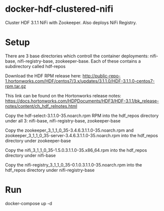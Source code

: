 # docker-hdf-clustered-nifi
Cluster HDF 3.1.1 NiFi with Zookeeper. Also deploys NiFi Registry.

# Setup

There are 3 base directories which controll the container deployments: nifi-base, nifi-registry-base, zookeeper-base.
Each of these contains a subdirectory called hdf-repos

Download the HDF RPM release here:
http://public-repo-1.hortonworks.com/HDF/centos7/3.x/updates/3.1.1.0/HDF-3.1.1.0-centos7-rpm.tar.gz

This link can be found on the Hortonworks release notes:
https://docs.hortonworks.com/HDPDocuments/HDF3/HDF-3.1.1/bk_release-notes/content/ch_hdf_relnotes.html

Copy the hdf-select-3.1.1.0-35.noarch.rpm RPM into the hdf_repos directory under all 3: nifi-base, nifi-registry-base, zookeeper-base

Copy the zookeeper_3_1_1_0_35-3.4.6.3.1.1.0-35.noarch.rpm and zookeeper_3_1_1_0_35-server-3.4.6.3.1.1.0-35.noarch.rpm into the hdf_repos directory under zookeeper-base

Copy the nifi_3_1_1_0_35-1.5.0.3.1.1.0-35.x86_64.rpm into the hdf_repos directory under nifi-base

Copy the nifi-registry_3_1_1_0_35-0.1.0.3.1.1.0-35.noarch.rpm into the hdf_repos directory under nifi-registry-base
  
# Run

docker-compose up -d

